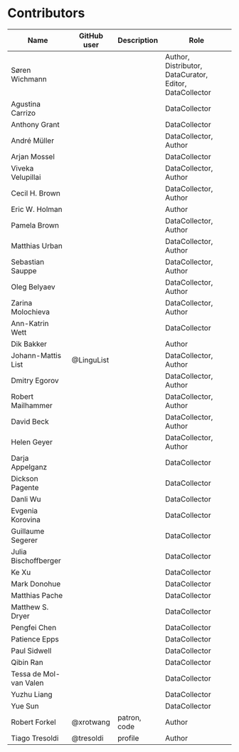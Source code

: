 # Contributors

Name | GitHub user | Description | Role
--- | --- | --- | ---
Søren Wichmann | | | Author, Distributor, DataCurator, Editor, DataCollector
Agustina Carrizo | | | DataCollector
Anthony Grant | | | DataCollector
André Müller | | | DataCollector, Author
Arjan Mossel | | | DataCollector
Viveka Velupillai | | | DataCollector, Author
Cecil H. Brown | | | DataCollector, Author
Eric W. Holman | | | Author
Pamela Brown | | | DataCollector, Author
Matthias Urban | | | DataCollector, Author
Sebastian Sauppe | | | DataCollector, Author
Oleg Belyaev | | | DataCollector, Author
Zarina Molochieva | | | DataCollector, Author
Ann-Katrin Wett | | | DataCollector
Dik Bakker | | | Author
Johann-Mattis List | @LinguList | | DataCollector, Author
Dmitry Egorov | | | DataCollector, Author
Robert Mailhammer | | | DataCollector, Author
David Beck | | | DataCollector, Author
Helen Geyer | | | DataCollector, Author
Darja Appelganz | | | DataCollector
Dickson Pagente | | | DataCollector
Danli Wu | | | DataCollector
Evgenia Korovina | | | DataCollector
Guillaume Segerer | | | DataCollector
Julia Bischoffberger | | | DataCollector
Ke Xu | | | DataCollector
Mark Donohue | | | DataCollector
Matthias Pache | | | DataCollector
Matthew S. Dryer | | | DataCollector
Pengfei Chen | | | DataCollector
Patience Epps | | | DataCollector
Paul Sidwell | | | DataCollector
Qibin Ran | | | DataCollector
Tessa de Mol-van Valen | | | DataCollector
Yuzhu Liang | | | DataCollector
Yue Sun | | | DataCollector
Robert Forkel | @xrotwang | patron, code | Author
Tiago Tresoldi | @tresoldi | profile | Author
